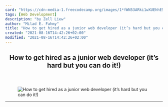 ```yaml
---
card: "https://cdn-media-1.freecodecamp.org/images/1*fWN53ARki1wXUEhhE5kapw.jpeg"
tags: [Web Development]
description: "by Zell Liew"
author: "Milad E. Fahmy"
title: "How to get hired as a junior web developer (it’s hard but you can do it!)"
created: "2021-08-16T14:42:26+02:00"
modified: "2021-08-16T14:42:26+02:00"
---
```

<div class="site-wrapper">
<main id="site-main" class="site-main outer">
<div class="inner">
<article class="post-full post tag-web-development tag-tech tag-programming tag-life-lessons tag-careers ">
<header class="post-full-header">
<h1 class="post-full-title">How to get hired as a junior web developer (it’s hard but you can do it!)</h1>
</header>
<figure class="post-full-image">
<picture>
<source media="(max-width: 700px)" sizes="1px" srcset="data:image/gif;base64,R0lGODlhAQABAIAAAAAAAP///yH5BAEAAAAALAAAAAABAAEAAAIBRAA7 1w">
<source media="(min-width: 701px)" sizes="(max-width: 800px) 400px,
(max-width: 1170px) 700px,
1400px" srcset="https://cdn-media-1.freecodecamp.org/images/1*fWN53ARki1wXUEhhE5kapw.jpeg 300w,
https://cdn-media-1.freecodecamp.org/images/1*fWN53ARki1wXUEhhE5kapw.jpeg 600w,
https://cdn-media-1.freecodecamp.org/images/1*fWN53ARki1wXUEhhE5kapw.jpeg 1000w,
https://cdn-media-1.freecodecamp.org/images/1*fWN53ARki1wXUEhhE5kapw.jpeg 2000w">
<img onerror="this.style.display='none'" src="https://cdn-media-1.freecodecamp.org/images/1*fWN53ARki1wXUEhhE5kapw.jpeg" alt="How to get hired as a junior web developer (it’s hard but you can do it!)">
</picture>
</figure>
<section class="post-full-content">
<div class="post-content medium-migrated-article">
</div>
<hr>
</section>
</article>
</div>
</main>
</div>
<!-- Google Tag Manager (noscript) -->
<!-- End Google Tag Manager (noscript) -->
